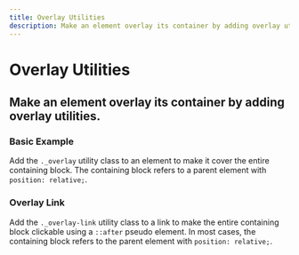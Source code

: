 ```yaml
---
title: Overlay Utilities
description: Make an element overlay its container by adding overlay utilities. 
---
```


<script setup>
import * as examples from '../../../../examples/utilities/overlay'
</script>

# Overlay Utilities

## Make an element overlay its container by adding overlay utilities. 

### Basic Example
Add the `._overlay` utility class to an element to make it cover the entire containing block. The containing block refers to a parent element with `position: relative;`.

<example :component="examples.OverlayBasicExample" :html="examples.OverlayBasicExampleHTML"></example>

### Overlay Link

Add the `._overlay-link` utility class to a link to make the entire containing block clickable using a `::after` pseudo element. In most cases, the containing block refers to the parent element with `position: relative;`.

<example type="card" :component="examples.OverlayLinkExample" :html="examples.OverlayLinkExampleHTML"></example>
